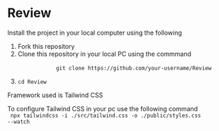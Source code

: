 # Review
Install the project in your local computer using the following
<ol>
    <li>Fork this repository</li>
    <li>
        Clone this repository in your local PC using the commmand
        <br>
        <code>
            git clone https://github.com/your-username/Review
        </code>
    </li>
    <li>
        <code>cd Review</code>
    </li>
</ol>

Framework used is Tailwind CSS 

To configure Tailwind CSS in your pc use the following command
<br>
<code>
    npx tailwindcss -i ./src/tailwind.css -o ./public/styles.css --watch
</code>